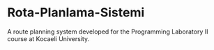 # Rota-Planlama-Sistemi
A route planning system developed for the Programming Laboratory II course at Kocaeli University.
